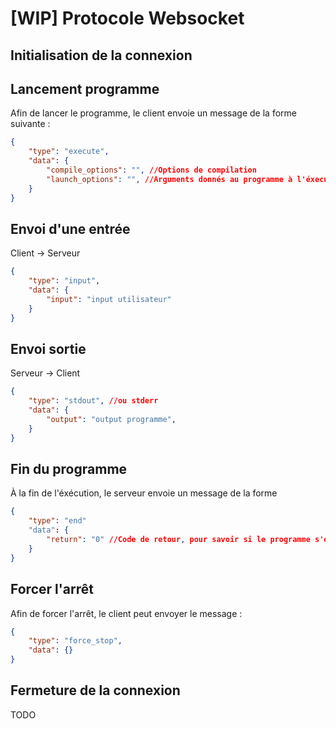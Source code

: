 # [WIP] Protocole Websocket

## Initialisation de la connexion

## Lancement programme

Afin de lancer le programme, le client envoie un message de la forme suivante :
```json
{
    "type": "execute",
    "data": {
        "compile_options": "", //Options de compilation
        "launch_options": "", //Arguments donnés au programme à l'éxecution
    }
}
```

## Envoi d'une entrée

Client -> Serveur

```json
{
    "type": "input",
    "data": {
        "input": "input utilisateur"
    }
}
```

## Envoi sortie

Serveur -> Client
```json
{
    "type": "stdout", //ou stderr
    "data": {
        "output": "output programme",        
    }
}
```

## Fin du programme

À la fin de l'éxécution, le serveur envoie un message de la forme
```json
{
    "type": "end"
    "data": {
        "return": "0" //Code de retour, pour savoir si le programme s'est éxecuté jusqu'à la fin ou a été interrompu (timeout, depassement mémoire...)
    }
}
```

## Forcer l'arrêt

Afin de forcer l'arrêt, le client peut envoyer le message : 
```json
{
    "type": "force_stop",
    "data": {}
}
```
## Fermeture de la connexion

TODO